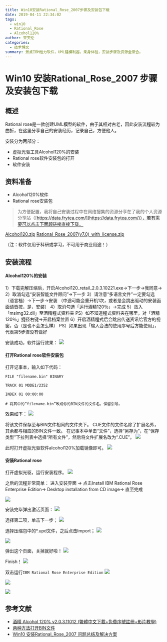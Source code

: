 ```yaml
---
title: Win10安装Rational_Rose_2007步骤及安装包下载
date: 2019-04-11 22:34:02
tags: 
  - win10
  - Rational_Rose
  - Alcohol120%
author: 宋天伦
categories:
  - 技术博文
summary: 景点IBM给力软件，UML建模利器，亲身体验，安装步骤及资源全聚合。
---
```


# Win10 安装Rational_Rose_2007 步骤及安装包下载

## 概述
Rational rose是一款创建UML模型的软件，由于其相对古老，因此安装流程较为曲折，在这里分享自己的安装经历，记录自己，方便他人。

安装分为两部分：
- 虚拟光驱工具Alcohol120%的安装
- Rational rose软件安装包的打开
- 软件安装

## 资料准备
- Alcohol120%软件
- Rational rose安装包
>为方便配置，我将自己安装过程中在网络搜集的资源分享在了我的个人资源分享站（[https://data.frytea.com/](https://data.frytea.com/)），若有需要可以点击下面超链接直接下载。

[Alcohol120.zip](https://data.frytea.com/?/Public/windows%20Tools/Alcohol120.zip)
[Rational_Rose_2007(v7.0)_with_license.zip](https://data.frytea.com/?/Public/windows%20Tools/Rational_Rose_2007%28v7.0%29_with_license.zip)

（注：软件仅用于科研或学习，不可用于商业用途！）

## 安装流程

#### Alcohol120%的安装
1）下载完解压缩后，开启Alcohol120_retail_2.0.3.10221.exe→下一步→我同意→
2）取消勾选“安装智能文件顾问”→下一步
3）请注意“多语言文件”一定要勾选（语言档）→下一步→安装
（中途可能会重开机1次，或者是会跳出驱动的安装画面请皆按，是，安装）
4）取消勾选「运行酒精120％」→完成
5）放入「msimg32.dll」至酒精程式资料夹
PS）如不知道程式资料夹在哪里，对「酒精120％」捷径右键→开启档案位置
6）开启酒精程式后会跳出传送资讯给官方的视窗，否（是也不会怎么样）
PS）如果出现「输入合法的使用序号后方能使用」，代表第5步骤没有做好

安装成功，软件运行效果：
![](https://raw.githubusercontent.com/songtianlun/Image-Hosting/image/20190411221325.png)

#### 打开Rational rose软件安装包
打开记事本，输入如下代码：

```
FILE "filename.bin" BINARY

TRACK 01 MODE1/2352

INDEX 01 00:00:00

# 将其中的“filename.bin”改成你的BIN文件的文件名，保留引号。
```

效果如下：
![](https://raw.githubusercontent.com/songtianlun/Image-Hosting/image/20190411221602.png)

将该文件保存至与BIN文件相同的文件夹下。
CUE文件的文件名除了扩展名外，其余都与相应的BIN文件一致。
在记事本中单击“文件”，选择“另存为”，在“保存类型”下拉列表中选择“所有文件”，然后将文件扩展名改为“.CUE”。
![](https://raw.githubusercontent.com/songtianlun/Image-Hosting/image/20190411221638.png)

此时打开虚拟光驱软件alcohol120%加载镜像即可。
![](https://raw.githubusercontent.com/songtianlun/Image-Hosting/image/20190411221837.png)

#### 安装Rational rose
打开虚拟光驱，运行安装程序。
![](https://raw.githubusercontent.com/songtianlun/Image-Hosting/image/20190411222539.png)

之后的流程非常简单：
进入安装界面 -> 点击Install IBM Rational Rose Enterprise Edition-> Desktop installation from CD image-> 直至完成

![](https://raw.githubusercontent.com/songtianlun/Image-Hosting/image/20190411222621.png)

安装完毕弹出激活页面：
![](https://raw.githubusercontent.com/songtianlun/Image-Hosting/image/20190411222046.png)

选择第二项，单击下一步；
![](https://raw.githubusercontent.com/songtianlun/Image-Hosting/image/20190411222119.png)

选择压缩包中的*.upd文件，之后点击Import；
![](https://raw.githubusercontent.com/songtianlun/Image-Hosting/image/20190411222214.png)

![](https://raw.githubusercontent.com/songtianlun/Image-Hosting/image/20190411222407.png)

弹出这个页面，关掉就好啦！
![](https://raw.githubusercontent.com/songtianlun/Image-Hosting/image/20190411222713.png)

Finish！
![](https://raw.githubusercontent.com/songtianlun/Image-Hosting/image/20190411222315.png)

双击运行`IBM Rational Rose Enterprise Edition`
![](https://raw.githubusercontent.com/songtianlun/Image-Hosting/image/20190411222750.png)

![](https://raw.githubusercontent.com/songtianlun/Image-Hosting/image/20190411222852.png)

![](https://raw.githubusercontent.com/songtianlun/Image-Hosting/image/20190411222957.png)

## 参考文献
- [酒精 Alcohol 120% v2.0.3.11012 (繁體中文下載+免費序號註冊+影片教學)](http://a4287604.pixnet.net/blog/post/130199243-%E9%85%92%E7%B2%BE-alcohol-120%25-v2.0.3.10121-%28%E7%B9%81%E9%AB%94%E4%B8%AD%E6%96%87%E4%B8%8B%E8%BC%89%2B%E8%A8%BB%E5%86%8A%2B)
- [两种方法打开BIN文件](https://jingyan.baidu.com/article/8275fc862c4ed946a03cf63c.html)
- [Win10 安装Rational_Rose_2007 问题总结及解决方案](https://www.cnblogs.com/nmdzwps/p/5553281.html)